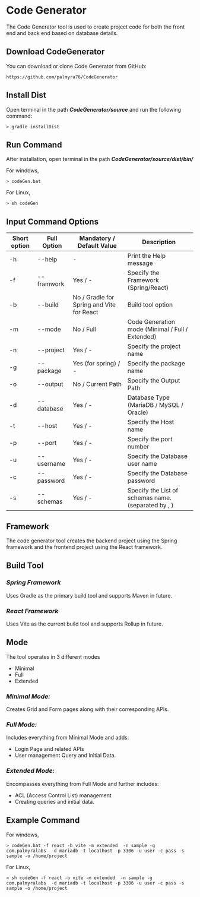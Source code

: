 # Code Generator

 The Code Generator tool is used to create project code for both the front end and back end based on database details. 

## Download CodeGenerator
You can download or clone Code Generator from GitHub:

    https://github.com/palmyra76/CodeGenerator

## Install Dist

Open terminal in the path **_CodeGenerator/source_** and run the following command:

    > gradle installDist

## Run Command

After installation, open terminal in the path **_CodeGenerator/source/dist/bin/_** 

For windows,

    > codeGen.bat

For Linux,

    > sh codeGen

## Input Command Options


| Short option | Full Option | Mandatory / Default Value | Description |
| ------------ | ----------- | ----------- |----------- |
|   -h         | --help    | -    |Print the Help message |
|   -f         | --framwork   | Yes / -     |Specify the Framework (Spring/React) |
|   -b       | --build | No / Gradle for Spring and Vite for React |Build tool option |
|   -m       | --mode | No / Full |Code Generation mode (Minimal / Full / Extended) |
|   -n       | --project | Yes / - | Specify the project name |
|   -g       | --package | Yes (for spring) / - | Specify the package name |
|   -o       | --output | No / Current Path | Specify the Output Path |
|   -d       | --database | Yes / - | Database Type (MariaDB / MySQL / Oracle) |
|   -t       | --host | Yes / - | Specify the Host name |
|   -p       | --port | Yes / - | Specify the port number |
|   -u       | --username | Yes / - | Specify the Database user name |
|   -c      | --password | Yes / - | Specify the Database password |
|   -s      | --schemas | Yes / - | Specify the List of schemas name. (separated by , ) |

## Framework 

 The code generator tool creates the backend project using the Spring framework and the frontend project using the React framework.

 ## Build Tool

### _Spring Framework_
Uses Gradle as the primary build tool and supports Maven in future.

### _React Framework_
Uses Vite as the current build tool and supports Rollup in future. 

## Mode
The tool operates in 3 different modes

* Minimal
* Full
* Extended

### _Minimal Mode:_
Creates Grid and Form pages along with their corresponding APIs.

### _Full Mode:_
Includes everything from Minimal Mode and adds:

* Login Page and related APIs
* User management Query and Initial Data.

### _Extended Mode:_
Encompasses everything from Full Mode and further includes:

* ACL (Access Control List) management
* Creating queries and initial data.

## Example Command

For windows,

    > codeGen.bat -f react -b vite -m extended  -n sample -g com.palmyralabs  -d mariadb -t localhost -p 3306 -u user -c pass -s sample -o /home/project

For Linux,

    > sh codeGen -f react -b vite -m extended  -n sample -g com.palmyralabs  -d mariadb -t localhost -p 3306 -u user -c pass -s sample -o /home/project

